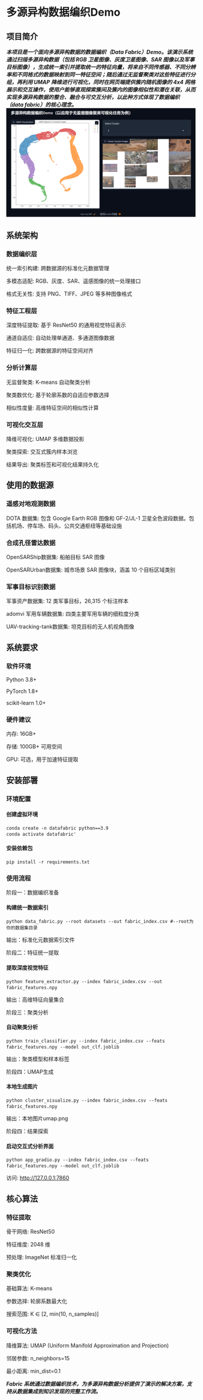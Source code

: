# 多源异构数据编织Demo
## 项目简介
***本项目是一个面向多源异构数据的数据编织（Data Fabric）Demo。该演示系统通过扫描多源异构数据（包括 RGB 卫星图像、灰度卫星图像、SAR 图像以及军事目标图像），生成统一索引并提取统一的特征向量，将来自不同传感器、不同分辨率和不同格式的数据映射到同一特征空间；随后通过无监督聚类对这些特征进行分组，再利用 UMAP 降维进行可视化，同时在网页端提供簇内随机图像的 4x4 网格展示和交互操作，使用户能够直观探索簇间及簇内的图像相似性和潜在关联，从而实现多源异构数据的整合、融合与可交互分析，以此种方式体现了数据编织（data fabric）的核心理念。***
![image](https://github.com/qwerqwerqwe8688-jpg/-Demo/blob/master/demo1.png)

## 系统架构
### 数据编织层
统一索引构建: 跨数据源的标准化元数据管理

多模态适配: RGB、灰度、SAR、遥感图像的统一处理接口

格式无关性: 支持 PNG、TIFF、JPEG 等多种图像格式

### 特征工程层
深度特征提取: 基于 ResNet50 的通用视觉特征表示

通道自适应: 自动处理单通道、多通道图像数据

特征归一化: 跨数据源的特征空间对齐

### 分析计算层
无监督聚类: K-means 自动聚类分析

聚类数优化: 基于轮廓系数的自适应参数选择

相似性度量: 高维特征空间的相似性计算

### 可视化交互层
降维可视化: UMAP 多维数据投影

聚类探索: 交互式簇内样本浏览

结果导出: 聚类标签和可视化结果持久化

## 使用的数据源
### 遥感对地观测数据
DOTA 数据集: 包含 Google Earth RGB 图像和 GF-2/JL-1 卫星全色波段数据。包括机场、停车场、码头、公共交通枢纽等基础设施

### 合成孔径雷达数据
OpenSARShip数据集: 船舶目标 SAR 图像

OpenSARUrban数据集: 城市场景 SAR 图像块，涵盖 10 个目标区域类别

### 军事目标识别数据
军事资产数据集: 12 类军事目标，26,315 个标注样本

adomvi 军用车辆数据集: 四类主要军用车辆的细粒度分类

UAV-tracking-tank数据集: 坦克目标的无人机视角图像

## 系统要求
### 软件环境
Python 3.8+

PyTorch 1.8+

scikit-learn 1.0+

### 硬件建议
内存: 16GB+ 

存储: 100GB+ 可用空间

GPU: 可选，用于加速特征提取

## 安装部署
### 环境配置
#### 创建虚拟环境
    conda create -n datafabric python==3.9
    conda activate datafabric'

#### 安装依赖包
    pip install -r requirements.txt

### 使用流程
阶段一：数据编织准备
#### 构建统一数据索引
    python data_fabric.py --root datasets --out fabric_index.csv #--root为你的数据集目录
输出：标准化元数据索引文件

阶段二：特征统一提取
#### 提取深度视觉特征
    python feature_extractor.py --index fabric_index.csv --out fabric_features.npy
输出：高维特征向量集合

阶段三：聚类分析
#### 自动聚类分析
    python train_classifier.py --index fabric_index.csv --feats fabric_features.npy --model out_clf.joblib
输出：聚类模型和样本标签

阶段四：UMAP生成
#### 本地生成图片
    python cluster_visualize.py --index fabric_index.csv --feats fabric_features.npy
输出：本地图片umap.png

阶段四：结果探索
#### 启动交互式分析界面
    python app_gradio.py --index fabric_index.csv --feats fabric_features.npy --model out_clf.joblib
访问: http://127.0.0.1:7860

## 核心算法
### 特征提取
骨干网络: ResNet50

特征维度: 2048 维

预处理: ImageNet 标准归一化

### 聚类优化
基础算法: K-means

参数选择: 轮廓系数最大化

搜索范围: K ∈ [2, min(10, n_samples)]

### 可视化方法
降维算法: UMAP (Uniform Manifold Approximation and Projection)

邻居参数: n_neighbors=15

最小距离: min_dist=0.1



***Fabric 系统通过数据编织技术，为多源异构数据分析提供了演示的解决方案，支持从数据集成到知识发现的完整工作流。***